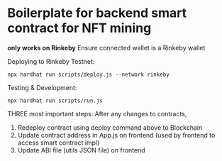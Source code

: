 # Boilerplate for backend smart contract for NFT mining 
**only works on Rinkeby**
Ensure connected wallet is a Rinkeby wallet

Deploying to Rinkeby Testnet: 
```shell 
npx hardhat run scripts/deploy.js --network rinkeby
```

Testing & Development: 
```shell 
npx hardhat run scripts/run.js
```

THREE most important steps: 
After any changes to contracts,
1. Redeploy contract using deploy command above to Blockchain
2. Update contract address in App.js on frontend (used by frontend to access smart contract impl)
3. Update ABI file (utils JSON file) on frontend


